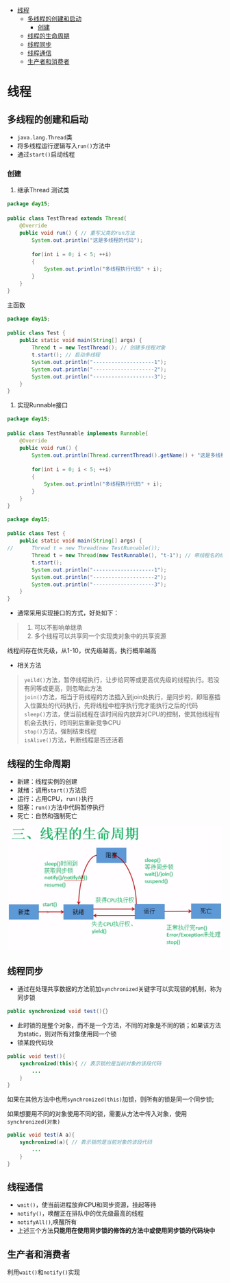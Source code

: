 - [线程](#%e7%ba%bf%e7%a8%8b)
	- [多线程的创建和启动](#%e5%a4%9a%e7%ba%bf%e7%a8%8b%e7%9a%84%e5%88%9b%e5%bb%ba%e5%92%8c%e5%90%af%e5%8a%a8)
		- [创建](#%e5%88%9b%e5%bb%ba)
	- [线程的生命周期](#%e7%ba%bf%e7%a8%8b%e7%9a%84%e7%94%9f%e5%91%bd%e5%91%a8%e6%9c%9f)
	- [线程同步](#%e7%ba%bf%e7%a8%8b%e5%90%8c%e6%ad%a5)
	- [线程通信](#%e7%ba%bf%e7%a8%8b%e9%80%9a%e4%bf%a1)
	- [生产者和消费者](#%e7%94%9f%e4%ba%a7%e8%80%85%e5%92%8c%e6%b6%88%e8%b4%b9%e8%80%85)

# 线程

## 多线程的创建和启动
- ```java.lang.Thread```类
- 将多线程运行逻辑写入```run()```方法中
- 通过```start()```启动线程

### 创建
1. 继承Thread
测试类

```java
package day15;

public class TestThread extends Thread{
	@Override
	public void run() { // 重写父类的run方法
		System.out.println("这是多线程的代码");
		
		for(int i = 0; i < 5; ++i)
		{
			System.out.println("多线程执行代码" + i);
		}
	}
}
```

主函数

```java
package day15;

public class Test {
	public static void main(String[] args) {
		Thread t = new TestThread(); // 创建多线程对象
		t.start(); // 启动多线程
		System.out.println("--------------------1");
		System.out.println("--------------------2");
		System.out.println("--------------------3");
	}
}
```

1. 实现Runnable接口

```java
package day15;

public class TestRunnable implements Runnable{
	@Override
	public void run() {
		System.out.println(Thread.currentThread().getName() + "这是多线程的代码");
		
		for(int i = 0; i < 5; ++i)
		{
			System.out.println("多线程执行代码" + i);
		}
	}
}
```

```java
package day15;

public class Test {
	public static void main(String[] args) {
//		Thread t = new Thread(new TestRunnable());
		Thread t = new Thread(new TestRunnable(), "t-1"); // 带线程名的线程创建
		t.start();
		System.out.println("--------------------1");
		System.out.println("--------------------2");
		System.out.println("--------------------3");
	}
}
```

- 通常采用实现接口的方式，好处如下：
> 1. 可以不影响单继承
> 2. 多个线程可以共享同一个实现类对象中的共享资源

线程间存在优先级，从1-10，优先级越高，执行概率越高
- 相关方法
> ```yeild()```方法，暂停线程执行，让步给同等或更高优先级的线程执行。若没有同等或更高，则忽略此方法<br>
> ```join()```方法，相当于将线程的方法插入到join处执行，是同步的，即阻塞插入位置处的代码执行，先将线程中程序执行完才能执行之后的代码<br>
> ```sleep()```方法，使当前线程在该时间段内放弃对CPU的控制，使其他线程有机会去执行，时间到后重新竞争CPU<br>
> ```stop()```方法，强制结束线程<br>
> ```isAlive()```方法，判断线程是否还活着

## 线程的生命周期
- 新建：线程实例的创建
- 就绪：调用```start()```方法后
- 运行：占用CPU，```run()```执行
- 阻塞：```run()```方法中代码暂停执行
- 死亡：自然和强制死亡

![线程生命周期](../00picture/线程生命周期.png)

## 线程同步
- 通过在处理共享数据的方法前加```synchronized```关键字可以实现锁的机制，称为同步锁

```java
public synchronized void test(){}
```

- 此时锁的是整个对象，而不是一个方法，不同的对象是不同的锁；如果该方法为static，则对所有对象使用同一个锁
- 锁某段代码块

```java
public void test(){
    synchronized(this){ // 表示锁的是当前对象的该段代码
        ...
    }
}
```

如果在其他方法中也用```synchronized(this)```加锁，则所有的锁是同一个同步锁;<br>

如果想要用不同的对象使用不同的锁，需要从方法中传入对象，使用```synchronized(对象)```

```java
public void test(A a){
    synchronized(a){ // 表示锁的是当前对象的该段代码
        ...
    }
}
```

## 线程通信
- ```wait()```，使当前进程放弃CPU和同步资源，挂起等待
- ```notify()```，唤醒正在排队中的优先级最高的线程
- ```notifyAll()```,唤醒所有
- 上述三个方法**只能用在使用同步锁的修饰的方法中或使用同步锁的代码块中**

## 生产者和消费者
利用```wait()```和```notify()```实现







